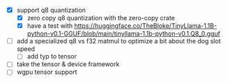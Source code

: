 - [x] support q8 quantization
  - [x] zero copy q8 quantization with the zero-copy crate
  - [x] have a test with https://huggingface.co/TheBloke/TinyLlama-1.1B-python-v0.1-GGUF/blob/main/tinyllama-1.1b-python-v0.1.Q8_0.gguf
- [ ] add a specialized q8 vs f32 matmul to optimize a bit about the dog slot speed
  - [ ] add typ to tensor
- [ ] take the tensor & device framework
- [ ] wgpu tensor support